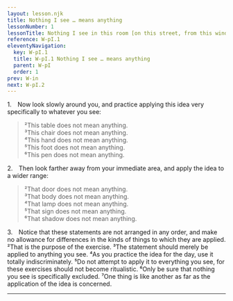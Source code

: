 ```yaml
---
layout: lesson.njk
title: Nothing I see … means anything
lessonNumber: 1
lessonTitle: Nothing I see in this room [on this street, from this window, in this place] means anything.
reference: W-pI.1
eleventyNavigation:
  key: W-pI.1
  title: W-pI.1 Nothing I see … means anything
  parent: W-pI
  order: 1
prev: W-in
next: W-pI.2
---
```


1. Now look slowly around you, and practice applying this idea very specifically to whatever you see:

>²This table does not mean anything.  
³This chair does not mean anything.  
⁴This hand does not mean anything.  
⁵This foot does not mean anything.  
⁶This pen does not mean anything.  

2. Then look farther away from your immediate area, and apply the idea to a wider range:

>²That door does not mean anything.  
³That body does not mean anything.  
⁴That lamp does not mean anything.  
⁵That sign does not mean anything.  
⁶That shadow does not mean anything.

3. Notice that these statements are not arranged in any order, and make no allowance for differences in the kinds of things to which they are applied. 
²That is the purpose of the exercise. 
³The statement should merely be applied to anything you see. 
⁴As you practice the idea for the day, use it totally indiscriminately. 
⁵Do not attempt to apply it to everything you see, for these exercises should not become ritualistic. 
⁶Only be sure that nothing you see is specifically excluded. 
⁷One thing is like another as far as the application of the idea is concerned.

<!--::: details Commentary
(5) …rituals, as they are discussed in the Course, especially in the workbook which, given its structured exercises, *could* easily lend itself to ritual. Yet, it clearly cautions against such practices (Wapnick, L.D.N.C.,p.550, A.A.C.,p.274)
:::

<a name="w-pi-1-4"></a>4. Each of the first three lessons should not be done more than twice a day each, preferably morning and evening. ²Nor should they be attempted for more than a minute or so, unless that entails a sense of hurry. ³A comfortable sense of leisure is essential.

::: details Note
Keep the lesson to a minute — but you can go longer if you feel like you are hurrying up the lesson in order to keep it under a minute.
::: -->

---